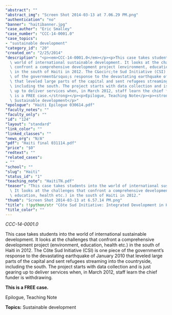 ```yaml
---
"abstract": ""
"abstract_img": "Screen Shot 2014-03-13 at 7.06.29 PM.png"
"authentication": "no"
"banner": "haitibanner.jpg"
"case_author": "Eric Smalley"
"case_number": "CCC-14-0001.0"
"case_topics":
- "sustainable development"
"category_id": "20"
"created_on": "2/25/2014"
"description": "<p><em>CCC-14-0001.0</em></p><p>This case takes students into the\
  \ world of international sustainable development. It looks at the challenges that\
  \ confront a comprehensive development project (environment, education, health etc.)\
  \ in the south of Haiti in 2012. The C&ocirc;te Sud Initiative (CSI) is one piece\
  \ of the government&rsquo;s response to the devastating earthquake of January 2010\
  \ that leveled large parts of the capital and sent refugees streaming into the countryside,\
  \ including the south. The project starts with data collection and is just gearing\
  \ up to deliver services when, in March 2012, staff learn the chief funder is withdrawing.</p><p><strong>This\
  \ is a FREE case.</strong></p><p>Epilogue, Teaching Note</p><p><strong>Topics:</strong>\
  \ Sustainable development</p>"
"epologue": "Haiti Epilogue 030614.pdf"
"faculty_notes": ""
"faculty_only": ""
"id": "124"
"layout": "standard"
"link_color": ""
"linked_classes": ""
"news_org": "N/A"
"pdf": "Haiti final 031114.pdf"
"price": "$0"
"redtext": ""
"related_cases":
- ""
"school": ""
"slug": "Haiti"
"status_id": "1"
"teaching_note": "HaitiTN.pdf"
"teaser": "This case takes students into the world of international sustainable development.\
  \ It looks at the challenges that confront a comprehensive development project (environment,\
  \ education, health etc.) in the south of Haiti in 2012."
"thumb": "Screen Shot 2014-03-13 at 6.57.14 PM.png"
"title": !!python/str "Côte Sud Initiative: Integrated Development in Haiti"
"title_color": ""
---
```

<p><em>CCC-14-0001.0</em></p><p>This case takes students into the world of international sustainable development. It looks at the challenges that confront a comprehensive development project (environment, education, health etc.) in the south of Haiti in 2012. The C&ocirc;te Sud Initiative (CSI) is one piece of the government&rsquo;s response to the devastating earthquake of January 2010 that leveled large parts of the capital and sent refugees streaming into the countryside, including the south. The project starts with data collection and is just gearing up to deliver services when, in March 2012, staff learn the chief funder is withdrawing.</p><p><strong>This is a FREE case.</strong></p><p>Epilogue, Teaching Note</p><p><strong>Topics:</strong> Sustainable development</p>